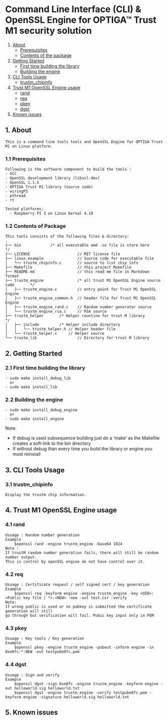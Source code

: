 # Command Line Interface (CLI) & OpenSSL Engine for OPTIGA™ Trust M1 security solution

1. [About](#about)
    * [Prerequisites](#prerequisites)
    * [Contents of the package](#contents_of_package)
2. [Getting Started](#getting_started)
    * [First time building the library](#build_lib)
    * [Building the engine](#build_engine) 
3. [CLI Tools Usage](#cli_usage)
    * [trustm_chipinfo](#chipinfo)
4. [Trust M1 OpenSSL Engine usage](#engine_usage)
    * [rand](#rand)
    * [req](#req)
    * [pkey](#pkey)
    * [dgst](#dgst)
5. [Known issues](#known_issues)

## <a name="about"></a>1. About

    This is a command line tools tools and OpenSSL Engine for OPTIGA Trust M1 on Linux platform.


### <a name="prerequisites"></a>1.1 Prerequisites

    Following is the software component to build the tools :
	- GCC
	- OpenSSL development library (libssl-dev)
	- OpenSSL 1.1.X
	- OPTIGA Trust M1 library (source code)
	- wiringPI
	- pthread
	- rt

    Tested platforms:
      - Raspberry PI 3 on Linux kernal 4.19

### <a name="contents_of_package"></a>1.2 Contents of Package

    This tools consists of the following files & directory:
	.
	├── bin				/* all executable amd .so file is store here	 */
	├── LICENSE                     // MIT license file
	├── linux_example               // Source code for executable file
	│   └── trustm_chipinfo.c       // source to list chip info
	├── Makefile                    // this project Makefile 
	├── README.md                   // this read me file in Markdown format 
	├── trustm_engine               /* all trust M1 OpenSSL Engine source code       */
	│   ├── trustm_engine.c         // entry point for Trust M1 OpenSSL Engine 
	│   ├── trustm_engine_common.h  // header file for Trust M1 OpenSSL Engine
	│   ├── trustm_engine_rand.c    // Random number generator source  
	│   └── trustm_engine_rsa.c     // RSA source 
	├── trustm_helper		/* Helper rountine for trust M library           */
	│   ├── include			/* Helper include directory                     
	│   │   └── trustm_helper.h	// Helper header file
	│   └── trustm_helper.c		// Helper source 
	└── trustm_lib                  // Directory for trust M library

## <a name="getting_started"></a>2. Getting Started
### <a name="build_lib"></a>2.1 First time building the library
    - sudo make install_debug_lib 
      or 
    - sudo make install_lib

### <a name="build_engine"></a>2.2 Building the engine
    - sudo make install_debug_engine 
      or 
    - sudo make install_engine

Note:
- If debug is used subsequence building just do a ‘make’ as the Makefile creates a 
  soft-link to the bin directory
- If without debug than every time you build the library or engine you must reinstall

## <a name="cli_usage"></a>3. CLI Tools Usage
### <a name="chipinfo"></a>3.1 trustm_chipinfo
    Display the trustm chip information.

## <a name="engine_usage"></a>4. Trust M1 OpenSSL Engine usage
### <a name="rand"></a>4.1 rand
    Usuage : Random number generation
    Example 
        $openssl rand -engine trustm_engine -base64 1024
    Note : 
    If trustM random number generation fails, there will still be random number output. 
    This is control by openSSL engine do not have control over it.

### <a name="req"></a>4.2 req
    Usuage : Certificate request / self signed cert / key generation
    Example
        $openssl req -keyform engine -engine trustm_engine -key <OID>:<Public key file | *>:<NEW> -new -out test.csr -verify
    Note:
    If wrong public is used or no pubkey is submitted the certificate generation will still 
    go through but verification will fail. Pubic key input only in PEM

### <a name="pkey"></a>4.3 pkey
    Usuage : Key tools / Key generation
    Example
        $openssl pkey -engine trustm_engine -pubout -inform engine -in 0xe0fc:*:NEW -out testpube0fc.pem

### <a name="dgst"></a>4.4 dgst
    Usuage : Sign and verify
    Example
        $openssl dgst -sign 0xe0fc -engine trustm_engine -keyform engine -out helloworld.sig helloworld.txt
        $openssl dgst -engine trustm_engine -verify testpube0fc.pem -keyform engine -signature helloworld.sig helloworld.txt

## <a name="known_issues"></a>5. Known issues
